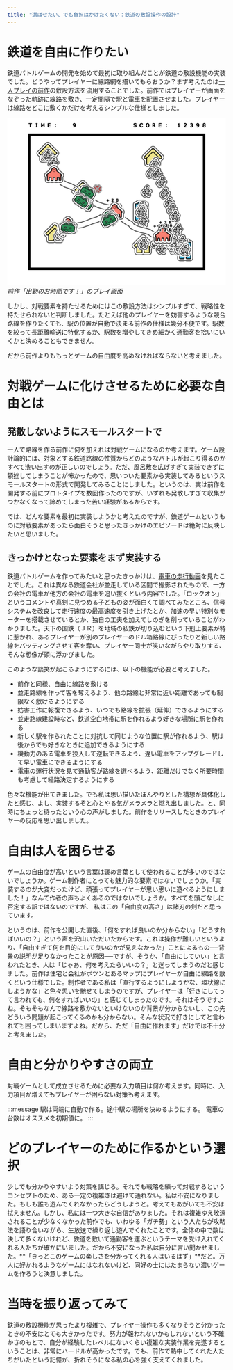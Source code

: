 ```yaml
---
title: "選ばせたい、でも負担はかけたくない：鉄道の敷設操作の設計"
---
```


# 鉄道を自由に作りたい

鉄道バトルゲームの開発を始めて最初に取り組んだことが鉄道の敷設機能の実装でした。どうやってプレイヤーに線路網を描いてもらおうか？まず考えたのは[一人プレイの前作](https://namagame.coe.nicovideo.jp/games/lg224)の敷設方法を流用することでした。前作ではプレイヤーが画面をなぞった軌跡に線路を敷き、一定間隔で駅と電車を配置させました。プレイヤーは線路をどこに敷くかだけを考えるシンプルな仕様としました。

![](/images/rushmini-screenshot.png)
*前作「出勤のお時間です！」のプレイ画面*

しかし、対戦要素を持たせるためにはこの敷設方法はシンプルすぎて、戦略性を持たせられないと判断しました。たとえば他のプレイヤーを妨害するような競合路線を作りたくても、駅の位置が自動で決まる前作の仕様は幾分不便です。駅数を絞って長距離輸送に特化するか、駅数を増やしてきめ細かく通勤客を拾いにいくかと決めることもできません。

だから前作よりももっとゲームの自由度を高めなければならないと考えました。

# 対戦ゲームに化けさせるために必要な自由とは

## 発散しないようにスモールスタートで

一人で路線を作る前作に何を加えれば対戦ゲームになるのか考えます。ゲーム設計論的には、対象とする鉄道路線の性質からどのようなバトルが起こり得るのかすべて洗い出すのが正しいのでしょう。ただ、風呂敷を広げすぎて実装できずに頓挫してしまうことが怖かったので、思いついた要素から実装してみるというスモールスタートの形式で開発してみることにしました。というのは、実は前作を開発する前にプロトタイプを数回作ったのですが、いずれも発散しすぎて収集がつかなくなって諦めてしまった苦い経験があるからです。

では、どんな要素を最初に実装しようかと考えたのですが、鉄道ゲームというものに対戦要素があったら面白そうと思ったきっかけのエピソードは絶対に反映したいと思いました。

## きっかけとなった要素をまず実装する

鉄道バトルゲームを作ってみたいと思ったきっかけは、[電車の走行動画](https://www.nicovideo.jp/watch/sm553706)を見たことでした。これは異なる鉄道会社が並走している区間で撮影されたもので、一方の会社の電車が他方の会社の電車を追い抜くという内容でした。「ロックオン」というコメントや真剣に見つめる子どもの姿が面白くて調べてみたところ、信号システムを改良して走行速度の最高速度を引き上げたとか、加速の早い特別なモーターを搭載させているとか、独自の工夫を加えてしのぎを削っていることがわかりました。天下の国鉄（ＪＲ）を地域の私鉄が切り込むという下剋上要素が特に惹かれ、あるプレイヤーが別のプレイヤーのドル箱路線にぴったりと新しい路線をバッティングさせて客を奪い、プレイヤー同士が笑いながらやり取りする、そんな想像が頭に浮かびました。

このような談笑が起こるようにするには、以下の機能が必要と考えました。

* 前作と同様、自由に線路を敷ける
* 並走路線を作って客を奪えるよう、他の路線と非常に近い距離であっても制限なく敷けるようにする
* 妨害工作に報復できるよう、いつでも路線を拡張（延伸）できるようにする
* 並走路線建設時など、鉄道空白地帯に駅を作れるよう好きな場所に駅を作れる
* 新しく駅を作られたことに対抗して同じような位置に駅が作れるよう、駅は後からでも好きなときに追加できるようにする
* 機動力のある電車を投入して逆転できるよう、遅い電車をアップグレードして早い電車にできるようにする
* 電車の運行状況を見て通勤客が路線を選べるよう、距離だけでなく所要時間も考慮して経路決定するようにする

色々な機能が出てきました。でも私は思い描いたぼんやりとした構想が具体化したと感じ、よし、実装するぞと心とやる気がメラメラと燃え出しました。と、同時にちょっと待ったという心の声がしました。前作をリリースしたときのプレイヤーの反応を思い出しました。

# 自由は人を困らせる

ゲームの自由度が高いという言葉は褒め言葉として使われることが多いのではないでしょうか。ゲーム制作者にとっても魅力的な要素ではないでしょうか。「実装するのが大変だったけど、頑張ってプレイヤーが思い思いに遊べるようにしました！」なんて作者の声もよくあるのではないでしょうか。すべてを頭ごなしに否定する訳ではないのですが、 私はこの「自由度の高さ」は諸刃の剣だと思っています。

というのは、前作を公開した直後、「何をすれば良いのか分からない」「どうすればいいの？」という声を沢山いただいたからです。これは操作が難しいというより、「自由すぎて何を目的にして良いのかが見えなかった」ことによるもの──背景の説明が足りなかったことが原因──ですが、そうか、「自由にしていい」と言われたとき、人は「じゃあ、何を考えたらいいの？」と迷ってしまうのだと感じました。前作は住宅と会社がポツンとあるマップにプレイヤーが自由に線路を敷くという仕様でした。制作者である私は「直行するようにしようかな、環状線にしようかな」と色々思いを馳せてしまうのですが、プレイヤーは「好きにしてって言われても、何をすればいいの」と感じてしまったのです。それはそうですよね。そもそもなんで線路を敷かないといけないのか背景が分からないし、この先どういう問題が起こってくるのかも分からない。そんな状況で好きにしてと言われても困ってしまいますよね。だから、ただ「自由に作れます」だけでは不十分と考えました。

# 自由と分かりやすさの両立

対戦ゲームとして成立させるために必要な入力項目は何か考えます。同時に、入力項目が増えてもプレイヤーが困らない対策も考えます。

:::message
駅は両端に自動で作る。途中駅の場所を決めるようにする。
電車の台数はオススメを初期値に。
:::


# どのプレイヤーのために作るかという選択

少しでも分かりやすいよう対策を講じる。それでも戦略を練って対戦するというコンセプトのため、ある一定の複雑さは避けて通れない。私は不安になりました。もしも誰も遊んでくれなかったらどうしようと。考えてもあがいても不安は拭えません。しかし、私には一つ大きな自信がありました。それは複雑ゆえ敬遠されることが少なくなかった前作でも、いわゆる「ガチ勢」という人たちが攻略法を語り合いながら、生放送で繰り返し遊んでくれたことです。全体の中で数は決して多くないけれど、鉄道を敷いて通勤客を運ぶというテーマを受け入れてくれる人たちが確かにいました。だから不安になった私は自分に言い聞かせました。**「きっとこのゲームの楽しさを分かってくれる人はいるはず」**だと。万人に好かれるようなゲームにはなれないけど、同好の士にはたまらない濃いゲームを作ろうと決意しました。

# 当時を振り返ってみて

鉄道の敷設機能が思ったより複雑で、プレイヤー操作も多くなりそうと分かったときの不安はとても大きかったです。努力が報われないかもしれないという不確かさのもとで、自分が経験したレベルにないくらい複雑な実装作業を完遂するということは、非常にハードルが高かったです。でも、前作で熱中してくれた人たちがいたという記憶が、折れそうになる私の心を強く支えてくれました。
